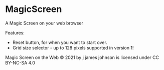 # MagicScreen
A Magic Screen on your web browser

Features:
* Reset button, for when you want to start over.
* Grid size selector - up to 128 pixels supported in version 1!

Magic Screen on the Web © 2021 by j james johnson is licensed under CC BY-NC-SA 4.0
